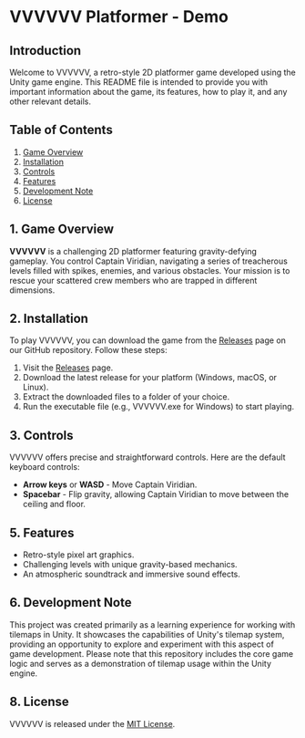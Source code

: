 # VVVVVV Platformer - Demo

## Introduction
Welcome to VVVVVV, a retro-style 2D platformer game developed using the Unity game engine. This README file is intended to provide you with important information about the game, its features, how to play it, and any other relevant details.

## Table of Contents
1. [Game Overview](#game-overview)
2. [Installation](#installation)
3. [Controls](#controls)
4. [Features](#features)
5. [Development Note](#development-note)
6. [License](#license)

## 1. Game Overview
**VVVVVV** is a challenging 2D platformer featuring gravity-defying gameplay. You control Captain Viridian, navigating a series of treacherous levels filled with spikes, enemies, and various obstacles. Your mission is to rescue your scattered crew members who are trapped in different dimensions.

## 2. Installation
To play VVVVVV, you can download the game from the [Releases](https://github.com/YourUsername/YourVVVVVVRepo/releases) page on our GitHub repository. Follow these steps:

1. Visit the [Releases](https://github.com/YourUsername/YourVVVVVVRepo/releases) page.
2. Download the latest release for your platform (Windows, macOS, or Linux).
3. Extract the downloaded files to a folder of your choice.
4. Run the executable file (e.g., VVVVVV.exe for Windows) to start playing.

## 3. Controls
VVVVVV offers precise and straightforward controls. Here are the default keyboard controls:

- **Arrow keys** or **WASD** - Move Captain Viridian.
- **Spacebar** - Flip gravity, allowing Captain Viridian to move between the ceiling and floor.

## 5. Features
- Retro-style pixel art graphics.
- Challenging levels with unique gravity-based mechanics.
- An atmospheric soundtrack and immersive sound effects.

## 6. Development Note
This project was created primarily as a learning experience for working with tilemaps in Unity. It showcases the capabilities of Unity's tilemap system, providing an opportunity to explore and experiment with this aspect of game development. Please note that this repository includes the core game logic and serves as a demonstration of tilemap usage within the Unity engine.

## 8. License
VVVVVV is released under the [MIT License](../LICENSE.md).
